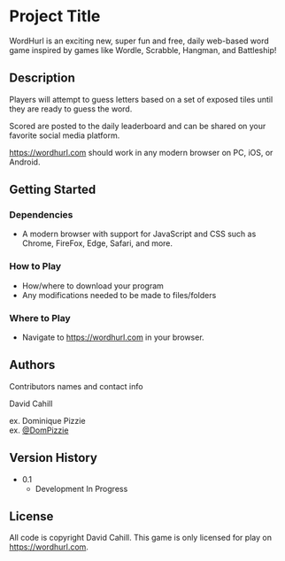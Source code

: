 # Project Title

WordHurl is an exciting new, super fun and free, daily web-based word game inspired by games like Wordle, Scrabble, Hangman, and Battleship!

## Description

Players will attempt to guess letters based on a set of exposed tiles until they are ready to guess the word.

Scored are posted to the daily leaderboard and can be shared on your favorite social media platform.

https://wordhurl.com should work in any modern browser on PC, iOS, or Android.

## Getting Started

### Dependencies

* A modern browser with support for JavaScript and CSS such as Chrome, FireFox, Edge, Safari, and more.

### How to Play

* How/where to download your program
* Any modifications needed to be made to files/folders

### Where to Play

* Navigate to https://wordhurl.com in your browser.

## Authors

Contributors names and contact info

David Cahill

ex. Dominique Pizzie  
ex. [@DomPizzie](https://twitter.com/dompizzie)

## Version History

* 0.1
    * Development In Progress

## License

All code is copyright David Cahill. This game is only licensed for play on https://wordhurl.com.